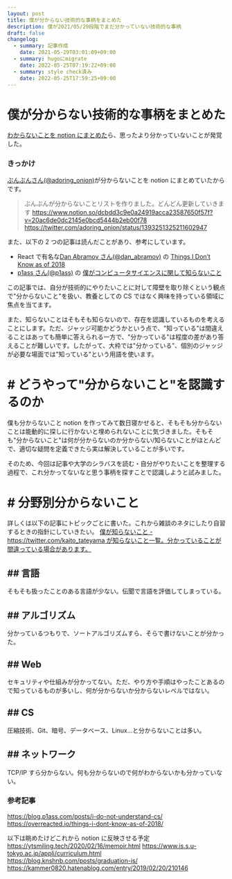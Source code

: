 ```yaml
---
layout: post
title: 僕が分からない技術的な事柄をまとめた
description: 僕が2021/05/29段階でまだ分かっていない技術的な事柄
draft: false
changelog:
  - summary: 記事作成
    date: 2021-05-29T03:01:09+09:00
  - summary: hugoにmigrate
    date: 2022-05-25T07:19:22+09:00
  - summary: style check済み
    date: 2022-05-25T17:59:25+09:00
---
```


# 僕が分からない技術的な事柄をまとめた

[わからないことを notion にまとめた](https://www.notion.so/4abe82f4ac284f70bab64c77e366fbbe?v=ca4280d1fecd4445bfeeded51c696211)ら、思ったより分かっていないことが発覚した。

### きっかけ

[ぶんぶんさん(@adoring_onion)](https://twitter.com/adoring_onion)が分からないことを notion にまとめていたからです。

> ぶんぶんが分からないことリストを作りました。どんどん更新していきます
> https://www.notion.so/dcbdd3c9e0a24919acca23587650f57f?v=20ac6de0dc2145e0bcd5444b2eb00f78
> https://twitter.com/adoring_onion/status/1393251325211602947

また、以下の 2 つの記事は読んだことがあり、参考にしています。

- React で有名な[Dan Abramov さん(@dan_abramov)](https://twitter.com/dan_abramov) の [Things I Don’t Know as of 2018](https://overreacted.io/things-i-dont-know-as-of-2018/)
- [p1ass さん(@p1ass)](https://twitter.com/p1ass) の [僕がコンピュータサイエンスに関して知らないこと](https://blog.p1ass.com/posts/i-do-not-understand-cs/)

この記事では、自分が技術的にやりたいことに対して障壁を取り除くという観点で"分からないこと"を扱い、教養としての CS ではなく興味を持っている領域に焦点を当てます。

また、知らないことはそもそも知らないので、存在を認識しているものを考えることにします。ただ、ジャッジ可能かどうかという点で、"知っている"は間違えることはあっても簡単に答えられる一方で、"分かっている"は程度の差があり答えることが難しいです。したがって、大枠では"分かっている"、個別のジャッジが必要な場面では"知っている"という用語を使います。

# # どうやって"分からないこと"を認識するのか

僕も分からないこと notion を作ってみて数日寝かせると、そもそも分からないことは能動的に探しに行かないと埋められないことに気づきました。そもそも"分からないこと"は何が分からないのか分からない/知らないことがほとんどで、適切な疑問を定義できたら実は解決していることが多いです。

そのため、今回は記事や大学のシラバスを読む・自分がやりたいことを整理する過程で、これ分かってないなと思う事柄を探すことで認識しようと試みました。

# # 分野別分からないこと

詳しくは以下の記事にトピックごとに書いた。これから雑談のネタにしたり自習するときの指針にしていきたい。
[僕が知らないこと - https://twitter.com/kaito_tateyama が知らないこと一覧。分かっていることが間違っている場合があります。](https://www.notion.so/4abe82f4ac284f70bab64c77e366fbbe?v=ca4280d1fecd4445bfeeded51c696211)

## ## 言語

そもそも扱ったことのある言語が少ない。伝聞で言語を評価してしまっている。

## ## アルゴリズム

分かっているつもりで、ソートアルゴリズムすら、そらで書けないことが分かった。

## ## Web

セキュリティや仕組みが分かってない。ただ、やり方や手順はやったことあるので知っているものが多いし、何が分からないか分からないレベルではない。

## ## CS

圧縮技術、Git、暗号、データベース、Linux...と分からないことは多い。

## ## ネットワーク

TCP/IP すら分からない。何も分からないので何がわからないかも分かっていない。

### 参考記事

https://blog.p1ass.com/posts/i-do-not-understand-cs/
https://overreacted.io/things-i-dont-know-as-of-2018/

以下は眺めたけどこれから notion に反映させる予定
https://ytsmiling.tech/2020/02/16/memoir.html
https://www.is.s.u-tokyo.ac.jp/appli/curriculum.html
https://blog.knshnb.com/posts/graduation-is/
https://kammer0820.hatenablog.com/entry/2019/02/20/210146
